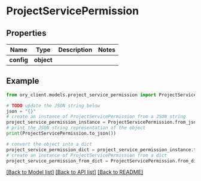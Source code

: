 # ProjectServicePermission


## Properties

Name | Type | Description | Notes
------------ | ------------- | ------------- | -------------
**config** | **object** |  | 

## Example

```python
from ory_client.models.project_service_permission import ProjectServicePermission

# TODO update the JSON string below
json = "{}"
# create an instance of ProjectServicePermission from a JSON string
project_service_permission_instance = ProjectServicePermission.from_json(json)
# print the JSON string representation of the object
print(ProjectServicePermission.to_json())

# convert the object into a dict
project_service_permission_dict = project_service_permission_instance.to_dict()
# create an instance of ProjectServicePermission from a dict
project_service_permission_from_dict = ProjectServicePermission.from_dict(project_service_permission_dict)
```
[[Back to Model list]](../README.md#documentation-for-models) [[Back to API list]](../README.md#documentation-for-api-endpoints) [[Back to README]](../README.md)


